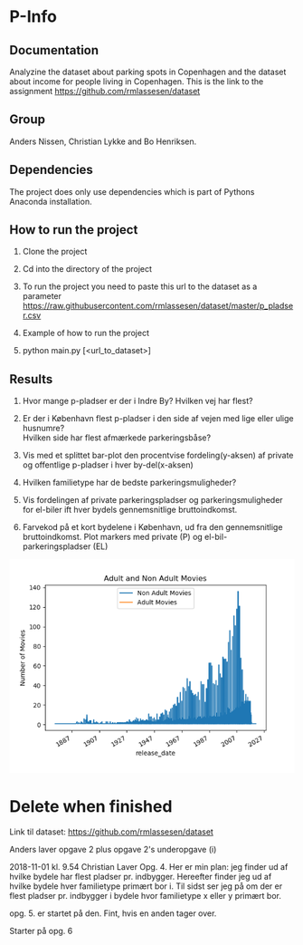 # P-Info

## Documentation
Analyzine the dataset about parking spots in Copenhagen and the dataset about income for people living in Copenhagen. This is the link to the assignment https://github.com/rmlassesen/dataset  

## Group
Anders Nissen, Christian Lykke and Bo Henriksen.  

## Dependencies
The project does only use dependencies which is part of Pythons Anaconda installation. 

## How to run the project
1. Clone the project  
2. Cd into the directory of the project  
3. To run the project you need to paste this url to the dataset as a parameter 
https://raw.githubusercontent.com/rmlassesen/dataset/master/p_pladser.csv  

4. Example of how to run the project  
5. python main.py [<url_to_dataset>]  

## Results
1. Hvor mange p-pladser er der i Indre By? Hvilken vej har flest?  

2. Er der i København flest p-pladser i den side af vejen med lige eller ulige husnumre?  
  Hvilken side har flest afmærkede parkeringsbåse?  

3. Vis med et splittet bar-plot den procentvise fordeling(y-aksen) af private og offentlige p-pladser i hver by-del(x-aksen) 

4. Hvilken familietype har de bedste parkeringsmuligheder?  

5. Vis fordelingen af private parkeringspladser og parkeringsmuligheder for el-biler ift hver bydels gennemsnitlige bruttoindkomst.  

6. Farvekod på et kort bydelene i København, ud fra den gennemsnitlige bruttoindkomst. Plot markers med private (P) og el-bil-parkeringspladser (EL)  

![alt text](https://github.com/BoMarconiHenriksen/movie_dataset/blob/developer/movies_per_year.png)  

# Delete when finished
Link til dataset: https://github.com/rmlassesen/dataset  

Anders laver opgave 2 plus opgave 2's underopgave (i)

2018-11-01 kl. 9.54
Christian Laver Opg. 4. Her er min plan:
jeg finder ud af hvilke bydele har flest pladser pr. indbygger.
Hereefter finder jeg ud af hvilke bydele hver familietype
primært bor i.
Til sidst ser jeg på om der er flest pladser pr. indbygger
i bydele hvor familietype x eller y primært bor.

opg. 5. er startet på den. Fint, hvis en anden tager over.  

Starter på opg. 6  

